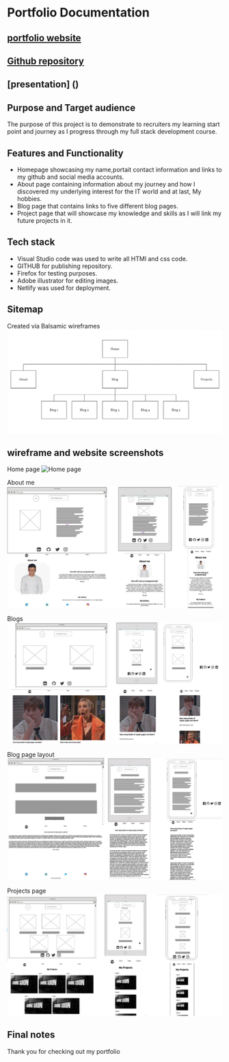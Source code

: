 # Portfolio Documentation

## [portfolio website](https://630ab8bea0b05a63227bbec6--animated-platypus-a7b351.netlify.app/index.html)

## [Github repository](https://github.com/Ayushc0d3s/AYUSHPARMAR_T1A2)
 
## [presentation] ()

## Purpose and Target audience

The purpose of this project is to demonstrate to recruiters my learning start point and journey as I progress through my full stack development course.

## Features and Functionality

- Homepage showcasing my name,portait contact information and links to my github and social media accounts.
- About page containing information about my journey and how I discovered my underlying interest for the IT world and at last, My hobbies.
- Blog page that contains links to five different blog pages.
- Project page that will showcase my knowledge and skills as I will link my future projects in it.

## Tech stack

- Visual Studio code was used to write all HTMl and css code.
- GITHUB for publishing repository.
- Firefox for testing purposes.
- Adobe illustrator for editing images.
- Netlify was used for deployment.

## Sitemap

Created via Balsamic wireframes
![Cwebsite sitemap](images/sitemap.png)

## wireframe and website screenshots

Home page
![Home page](images/homepage-wf/ss.jpg)

About me
![about me page](images/aboutme.jpg)

Blogs
![Blogs page](images/blogs.JPG)

Blog page layout
![blog page layout](images/blogpage.JPG)

Projects page
![projects page](images/projects.JPG)

## Final notes

Thank you for checking out my portfolio
